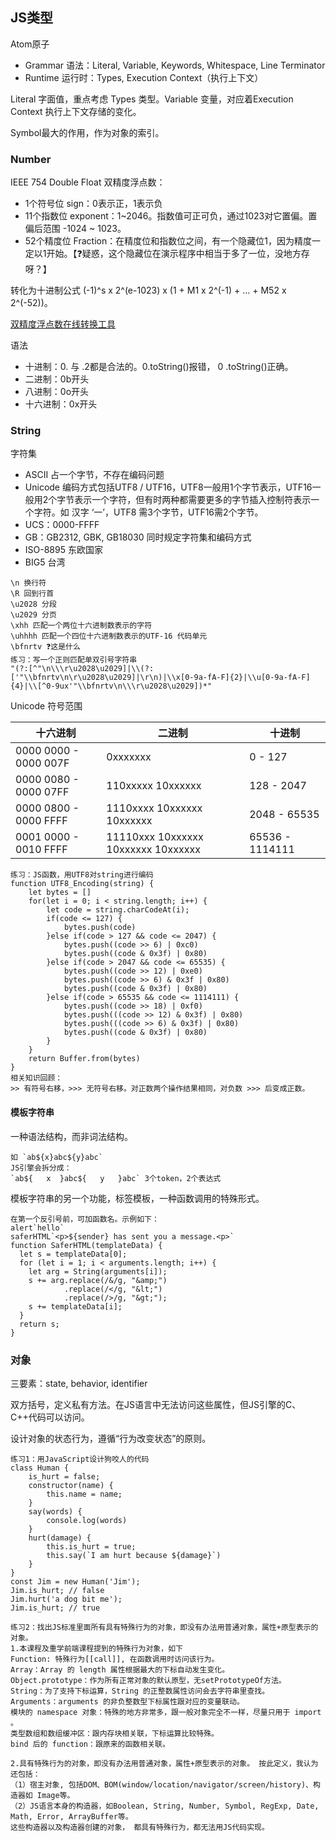 ## JS类型

Atom原子

- Grammar 语法：Literal, Variable, Keywords, Whitespace, Line Terminator
- Runtime 运行时：Types, Execution Context（执行上下文）

Literal 字面值，重点考虑 Types 类型。Variable 变量，对应着Execution Context 执行上下文存储的变化。

Symbol最大的作用，作为对象的索引。

### Number

IEEE 754 Double Float 双精度浮点数：

- 1个符号位 sign：0表示正，1表示负
- 11个指数位 exponent：1~2046。指数值可正可负，通过1023对它置偏。置偏后范围 -1024 ~ 1023。
- 52个精度位 Fraction：在精度位和指数位之间，有一个隐藏位1，因为精度一定以1开始。【❓疑惑，这个隐藏位在演示程序中相当于多了一位，没地方存呀？】

转化为十进制公式 (-1)^s x 2^(e-1023) x (1 + M1 x 2^(-1) + ... + M52 x 2^(-52))。

[双精度浮点数在线转换工具](http://bartaz.github.io/ieee754-visualization/) 

 语法

- 十进制：0. 与 .2都是合法的。0.toString()报错， 0 .toString()正确。
- 二进制：0b开头
- 八进制：0o开头
- 十六进制：0x开头 

### String

字符集

- ASCII 占一个字节，不存在编码问题
- Unicode  编码方式包括UTF8 / UTF16，UTF8一般用1个字节表示，UTF16一般用2个字节表示一个字符，但有时两种都需要更多的字节插入控制符表示一个字符。如 汉字 ‘一’，UTF8 需3个字节，UTF16需2个字节。
- UCS：0000-FFFF
- GB：GB2312, GBK, GB18030  同时规定字符集和编码方式
- ISO-8895  东欧国家
- BIG5  台湾

```
\n 换行符
\R 回到行首
\u2028 分段
\u2029 分页
\xhh 匹配一个两位十六进制数表示的字符
\uhhhh 匹配一个四位十六进制数表示的UTF-16 代码单元
\bfnrtv ❓这是什么
练习：写一个正则匹配单双引号字符串
"(?:[^"\n\\\r\u2028\u2029]|\\(?:['"\\bfnrtv\n\r\u2028\u2029]|\r\n)|\\x[0-9a-fA-F]{2}|\\u[0-9a-fA-F]{4}|\\[^0-9ux'"\\bfnrtv\n\\\r\u2028\u2029])*"
```

Unicode 符号范围

| 十六进制              | 二进制                              | 十进制          |
| --------------------- | ----------------------------------- | --------------- |
| 0000 0000 - 0000 007F | 0xxxxxxx                            | 0 - 127         |
| 0000 0080 - 0000 07FF | 110xxxxx 10xxxxxx                   | 128 - 2047      |
| 0000 0800 - 0000 FFFF | 1110xxxx 10xxxxxx 10xxxxxx          | 2048 - 65535    |
| 0001 0000 - 0010 FFFF | 11110xxx 10xxxxxx 10xxxxxx 10xxxxxx | 65536 - 1114111 |

```
练习：JS函数，用UTF8对string进行编码
function UTF8_Encoding(string) {
    let bytes = []
    for(let i = 0; i < string.length; i++) {
        let code = string.charCodeAt(i);
        if(code <= 127) {
            bytes.push(code)
        }else if(code > 127 && code <= 2047) {
            bytes.push((code >> 6) | 0xc0)
            bytes.push((code & 0x3f) | 0x80)
        }else if(code > 2047 && code <= 65535) {
            bytes.push((code >> 12) | 0xe0)
            bytes.push((code >> 6) & 0x3f | 0x80)
            bytes.push((code & 0x3f) | 0x80)
        }else if(code > 65535 && code <= 1114111) {
            bytes.push((code >> 18) | 0xf0)
            bytes.push(((code >> 12) & 0x3f) | 0x80)
            bytes.push(((code >> 6) & 0x3f) | 0x80)
            bytes.push((code & 0x3f) | 0x80) 
        }
    }
    return Buffer.from(bytes)
}
相关知识回顾：
>> 有符号右移，>>> 无符号右移。对正数两个操作结果相同，对负数 >>> 后变成正数。
```

#### 模板字符串

一种语法结构，而非词法结构。

```
如 `ab${x}abc${y}abc`
JS引擎会拆分成：
`ab${   x  }abc${   y   }abc` 3个token，2个表达式
```

模板字符串的另一个功能，标签模板，一种函数调用的特殊形式。

```
在第一个反引号前，可加函数名。示例如下：
alert`hello`
saferHTML`<p>${sender} has sent you a message.<p>`
function SaferHTML(templateData) {
  let s = templateData[0];
  for (let i = 1; i < arguments.length; i++) {
    let arg = String(arguments[i]);
    s += arg.replace(/&/g, "&amp;")
            .replace(/</g, "&lt;")
            .replace(/>/g, "&gt;");
    s += templateData[i];
  }
  return s;
}
```

### 对象

三要素：state, behavior, identifier

双方括号，定义私有方法。在JS语言中无法访问这些属性，但JS引擎的C、C++代码可以访问。

设计对象的状态行为，遵循“行为改变状态”的原则。

```
练习1：用JavaScript设计狗咬人的代码
class Human {
	is_hurt = false;
	constructor(name) {
		this.name = name;
	}
	say(words) {
		console.log(words)
	}
	hurt(damage) {
		this.is_hurt = true;
		this.say(`I am hurt because ${damage}`)
	}
}
const Jim = new Human('Jim');
Jim.is_hurt; // false
Jim.hurt('a dog bit me');
Jim.is_hurt; // true

练习2：找出JS标准里面所有具有特殊行为的对象，即没有办法用普通对象，属性+原型表示的对象。
1.本课程及重学前端课程提到的特殊行为对象，如下
Function: 特殊行为[[call]], 在函数调用时访问该行为。
Array：Array 的 length 属性根据最大的下标自动发生变化。
Object.prototype：作为所有正常对象的默认原型，无setPrototypeOf方法。
String：为了支持下标运算，String 的正整数属性访问会去字符串里查找。
Arguments：arguments 的非负整数型下标属性跟对应的变量联动。
模块的 namespace 对象：特殊的地方非常多，跟一般对象完全不一样，尽量只用于 import 。
类型数组和数组缓冲区：跟内存块相关联，下标运算比较特殊。
bind 后的 function：跟原来的函数相关联。

2.具有特殊行为的对象，即没有办法用普通对象，属性+原型表示的对象。 按此定义，我认为还包括：
（1）宿主对象, 包括DOM、BOM(window/location/navigator/screen/history)、构造器如 Image等。
（2）JS语言本身的构造器，如Boolean, String, Number, Symbol, RegExp, Date, Math, Error, ArrayBuffer等。
这些构造器以及构造器创建的对象， 都具有特殊行为，都无法用JS代码实现。

```

